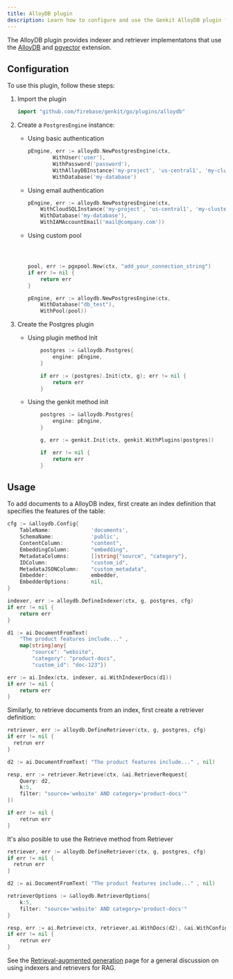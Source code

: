 ```yaml
---
title: AlloyDB plugin
description: Learn how to configure and use the Genkit AlloyDB plugin for Go to integrate with pgvector extension.
---
```


The AlloyDB plugin provides indexer and retriever implementatons that use the [AlloyDB](https://cloud.google.com/alloydb/docs) and [pgvector](https://github.com/pgvector/pgvector) extension.

## Configuration

To use this plugin, follow these steps: 

1. Import the plugin 

	```go
	import "github.com/firebase/genkit/go/plugins/alloydb"
	```

2. Create a `PostgresEngine` instance:

	- Using basic authentication
		```go
		pEngine, err := alloydb.NewPostgresEngine(ctx,
				WithUser('user'),
				WithPassword('password'),
				WithAlloyDBInstance('my-project', 'us-central1', 'my-cluster', 'my-instance'),
				WithDatabase('my-database')
		```
	- Using email authentication
		```go
		pEngine, err := alloydb.NewPostgresEngine(ctx,
			WithCloudSQLInstance('my-project', 'us-central1', 'my-cluster', 'my-instance'),
			WithDatabase('my-database'),
			WithIAMAccountEmail('mail@company.com'))
		```
	- Using custom pool
		```go



		pool, err := pgxpool.New(ctx, "add_your_connection_string")
		if err != nil {
			return err
		}

		pEngine, err := alloydb.NewPostgresEngine(ctx,
			WithDatabase("db_test"),
			WithPool(pool))

		```

3. Create the Postgres plugin
	- Using plugin method Init


		```go
			postgres := &alloydb.Postgres{
				engine: pEngine,
			}

			if err := (postgres).Init(ctx, g); err != nil {
				return err
			}
		```

	- Using the genkit method init

		```go
			postgres := &alloydb.Postgres{
				engine: pEngine,
			}

			g, err := genkit.Init(ctx, genkit.WithPlugins(postgres))

			if  err != nil {
				return err
			}

		```

## Usage

To add documents to a AlloyDB index, first create an index definition that specifies the features of the table:

```go
cfg := &alloydb.Config{
	TableName:             'documents',
	SchemaName:            'public',
	ContentColumn:         "content",
	EmbeddingColumn:       "embedding",
	MetadataColumns:       []string{"source", "category"},
	IDColumn:              "custom_id",
	MetadataJSONColumn:    "custom_metadata",
	Embedder:              embedder,
	EmbedderOptions:       nil,
}

indexer, err := alloydb.DefineIndexer(ctx, g, postgres, cfg)
if err != nil {
	return err
}

d1 := ai.DocumentFromText( 
	"The product features include..." , 
	map[string]any{
		"source": "website", 
		"category": "product-docs", 
		"custom_id": "doc-123"})

err := ai.Index(ctx, indexer, ai.WithIndexerDocs(d1))
if err != nil {
	return err
}
```

Similarly, to retrieve documents from an index, first create a retriever
definition:

```go
retriever, err := alloydb.DefineRetriever(ctx, g, postgres, cfg)
if err != nil {
  retrun err
}

d2 := ai.DocumentFromText( "The product features include..." , nil)

resp, err := retriever.Retrieve(ctx, &ai.RetrieverRequest{
    Query: d2,
    k:5,
    filter: "source='website' AND category='product-docs'"
})

if err != nil {
    retrun err
}
```

It's also posible to use the Retrieve method from Retriever

```go
retriever, err := alloydb.DefineRetriever(ctx, g, postgres, cfg)
if err != nil {
  retrun err
}

d2 := ai.DocumentFromText( "The product features include..." , nil)

retrieverOptions := &alloydb.RetrieverOptions{
	k:5,
    filter: "source='website' AND category='product-docs'"
}

resp, err := ai.Retrieve(ctx, retriever,ai.WithDocs(d2), &ai.WithConfig(retrieverOptions))
if err != nil {
    retrun err
}
```


See the [Retrieval-augmented generation](/go/docs/rag) page for a general
discussion on using indexers and retrievers for RAG.
